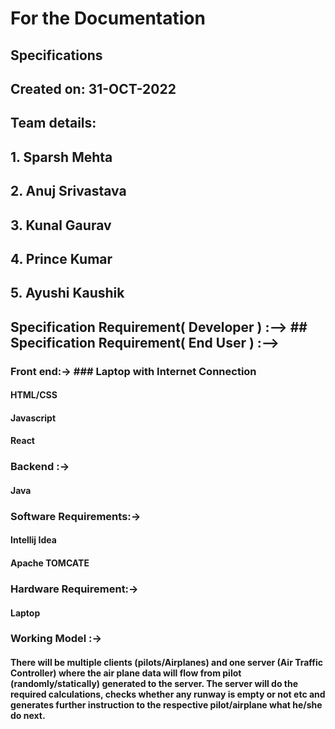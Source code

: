 # For the Documentation
## Specifications
## Created on: 31-OCT-2022
## Team details: 
##               1. Sparsh Mehta
##               2. Anuj Srivastava
##               3. Kunal Gaurav
##               4. Prince Kumar
##               5. Ayushi Kaushik


## Specification Requirement( Developer ) :-->                                  ## Specification Requirement( End User ) :-->


### Front end:->                                                                     ### Laptop with Internet Connection

#### HTML/CSS                                                                        
#### Javascript  
#### React


### Backend :->

#### Java

### Software Requirements:->

#### Intellij Idea
#### Apache TOMCATE

### Hardware Requirement:->

#### Laptop



### Working Model :->

#### There will be multiple clients (pilots/Airplanes) and one server (Air Traffic Controller) where the air plane data will flow from pilot (randomly/statically)  generated to the server. The server will do the required calculations, checks whether any runway is empty or not etc and generates further instruction to the  respective pilot/airplane what he/she do next.

